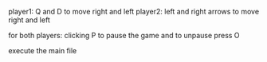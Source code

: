 player1: Q and D to move right and left
player2: left and right arrows to move right and left

for both players: clicking P to pause the game and to unpause press O 

execute the main file
